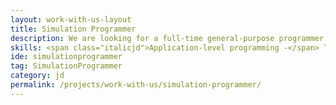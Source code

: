 ```yaml
---
layout: work-with-us-layout
title: Simulation Programmer
description: We are looking for a full-time general-purpose programmer. The candidate must possess 3-5 years of prior experience in software development. Being a research organisation, we encourage all our researchers to explore new avenues of both research and practice. <br/><br/>The programmer will have the following responsibilities - <br/><span class="italicjd">Game programming in UDK/ Unity or other similar systems -</span> This will involve programming in either very high level languages like C#, or high level languages like C++.<br/><span class="italicjd">General purpose programming -</span> Web development (agnostic of the framework/ language being used), and Simulation programming using Java and Python.<br/><br/>The person will be working in a interdisciplinary team, and has to communicate and work with people from different backgrounds. Ability to work independently, and the ability to work on multiple projects concurrently is important.
skills: <span class="italicjd">Application-level programming -</span> The candidate should be proficient in Java and Python (or similar languages). The candidate should have the ability to pick up new tools and languages based on need. <br/><span class="italicjd">Web-development -</span> The candidate should have experience with web development, either PHP based (vanilla or frameworks such as Symfony), or Rails/Django based development. <br/><span class="italicjd">Additional skills -</span> Proficiency in C++ would be a bonus.
ide: simulationprogrammer
tag: SimulationProgrammer
category: jd
permalink: /projects/work-with-us/simulation-programmer/
---
```

